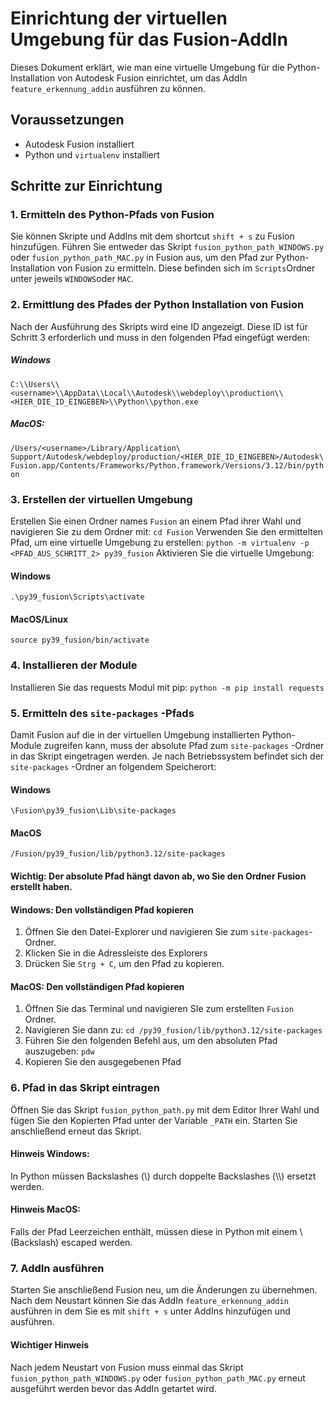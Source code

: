 # Einrichtung der virtuellen Umgebung für das Fusion-AddIn

Dieses Dokument erklärt, wie man eine virtuelle Umgebung für die Python-Installation von Autodesk Fusion einrichtet, um das AddIn `feature_erkennung_addin` ausführen zu können.

## Voraussetzungen

- Autodesk Fusion installiert
- Python und `virtualenv` installiert

## Schritte zur Einrichtung

### 1. Ermitteln des Python-Pfads von Fusion

Sie können Skripte und AddIns mit dem shortcut `shift + s` zu Fusion hinzufügen.
Führen Sie entweder das Skript `fusion_python_path_WINDOWS.py` oder `fusion_python_path_MAC.py` in Fusion aus, um den Pfad zur Python-Installation von Fusion zu ermitteln. Diese befinden sich im `Scripts`Ordner unter jeweils `WINDOWS`oder `MAC`.

### 2. Ermittlung des Pfades der Python Installation von Fusion
 
Nach der Ausführung des Skripts wird eine ID angezeigt. Diese ID ist für Schritt 3 erforderlich und muss in den folgenden Pfad eingefügt werden:

##### Windows
`C:\\Users\\<username>\\AppData\\Local\\Autodesk\\webdeploy\\production\\<HIER_DIE_ID_EINGEBEN>\\Python\\python.exe`

##### MacOS:
`/Users/<username>/Library/Application\ Support/Autodesk/webdeploy/production/<HIER_DIE_ID_EINGEBEN>/Autodesk\ Fusion.app/Contents/Frameworks/Python.framework/Versions/3.12/bin/python`

### 3. Erstellen der virtuellen Umgebung
Erstellen Sie einen Ordner names `Fusion` an einem Pfad ihrer Wahl und navigieren Sie zu dem Ordner mit:
`cd Fusion`
Verwenden Sie den ermittelten Pfad, um eine virtuelle Umgebung zu erstellen:
`python -m virtualenv -p <PFAD_AUS_SCHRITT_2> py39_fusion`
Aktivieren Sie die virtuelle Umgebung:
#### Windows
`.\py39_fusion\Scripts\activate`
#### MacOS/Linux
`source py39_fusion/bin/activate`

### 4. Installieren der Module
Installieren Sie das requests Modul mit pip:
`python -m pip install requests`

### 5. Ermitteln des `site-packages` -Pfads
Damit Fusion auf die in der virtuellen Umgebung installierten Python-Module zugreifen kann, muss der absolute Pfad zum `site-packages` -Ordner in das Skript eingetragen werden. Je nach Betriebssystem befindet sich der `site-packages` -Ordner an folgendem Speicherort:

#### Windows 
`\Fusion\py39_fusion\Lib\site-packages`

#### MacOS
`/Fusion/py39_fusion/lib/python3.12/site-packages`

#### Wichtig: Der absolute Pfad hängt davon ab, wo Sie den Ordner Fusion erstellt haben.

#### Windows: Den vollständigen Pfad kopieren
1. Öffnen Sie den Datei-Explorer und navigieren Sie zum `site-packages`-Ordner.
2. Klicken Sie in die Adressleiste des Explorers
3. Drücken Sie `Strg + C`, um den Pfad zu kopieren.   

#### **MacOS: Den vollständigen Pfad kopieren**  
1. Öffnen Sie das Terminal und navigieren SIe zum erstellten `Fusion` Ordner.  
2. Navigieren Sie dann zu:
`cd /py39_fusion/lib/python3.12/site-packages`
3. Führen Sie den folgenden Befehl aus, um den absoluten Pfad auszugeben:
`pdw`
4. Kopieren Sie den ausgegebenen Pfad

### 6. Pfad in das Skript eintragen
Öffnen Sie das Skript `fusion_python_path.py` mit dem Editor Ihrer Wahl und fügen Sie den Kopierten Pfad unter der Variable `_PATH` ein. Starten Sie anschließend erneut das Skript.
#### Hinweis Windows:
In Python müssen Backslashes (\\) durch doppelte Backslashes (\\\\) ersetzt werden.

#### Hinweis MacOS:
Falls der Pfad Leerzeichen enthält, müssen diese in Python mit einem \ (Backslash) escaped werden.

### 7. AddIn ausführen
Starten Sie anschließend Fusion neu, um die Änderungen zu übernehmen.
Nach dem Neustart können Sie das AddIn `feature_erkennung_addin` ausführen in dem Sie es mit `shift + s` unter AddIns hinzufügen und ausführen.

#### Wichtiger Hinweis
Nach jedem Neustart von Fusion muss einmal das Skript `fusion_python_path_WINDOWS.py` oder `fusion_python_path_MAC.py` erneut ausgeführt werden bevor das AddIn getartet wird.
